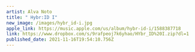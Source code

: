 ```yaml
---
artist: Alva Noto
title: " Hybr:ID I"
new_image: /images/hybr_id-i.jpg
apple_link: https://music.apple.com/us/album/hybr-id-i/1588387718
link: https://www.dropbox.com/s/9rafpeoj7k6yhao/HYbr_ID%20I.zip?dl=1
published_date: 2021-11-16T19:54:10.756Z
---
```

